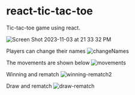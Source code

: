 # react-tic-tac-toe
Tic-tac-toe game using react.

![Screen Shot 2023-11-03 at 21 33 32 PM](https://github.com/ecagataydogan/react-tic-tac-toe/assets/101594855/c5fa3fb6-5f7d-4fb5-b7d8-b50f2997e5ef)

Players can change their names
![changeNames](https://github.com/ecagataydogan/react-tic-tac-toe/assets/101594855/f90ff6cd-9476-47a1-8a54-8bd0218d5c9c)

The movements are shown below
![movements](https://github.com/ecagataydogan/react-tic-tac-toe/assets/101594855/eccbbf8b-d5ac-4c64-b212-0678ee702bbb)

Winning and rematch
![winning-rematch2](https://github.com/ecagataydogan/react-tic-tac-toe/assets/101594855/45ac3d84-87c1-4a81-b519-029dd7f90fe1)


Draw and rematch
![draw-rematch](https://github.com/ecagataydogan/react-tic-tac-toe/assets/101594855/f5ea9578-708a-46cb-ad40-79cefc561ebc)



